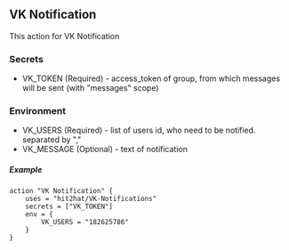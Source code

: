 ## VK Notification
This action for VK Notification

### Secrets
* VK_TOKEN (Required) - access_token of group, from which messages will be sent (with "messages" scope)

### Environment
* VK_USERS (Required) - list of users id, who need to be notified. separated by ","
* VK_MESSAGE (Optional) - text of notification

##### Example
```
action "VK Notification" {
    uses = "hit2hat/VK-Notifications"
    secrets = ["VK_TOKEN"]
    env = {
        VK_USERS = "182625786"
    }
}
```
